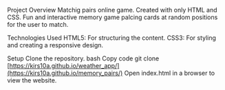 Project Overview
Matchig pairs online game. Created with only HTML and CSS.
Fun and interactive memory game palcing cards at random positions for the user to match.

Technologies Used HTML5: For structuring the content. CSS3: For styling and creating a responsive design.

Setup Clone the repository. bash Copy code git clone [https://kirs10a.github.io/weather_app/](https://kirs10a.github.io/memory_pairs/) Open index.html in a browser to view the website.
